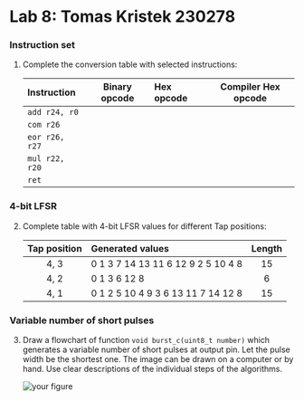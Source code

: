 # Lab 8: Tomas Kristek 230278

### Instruction set

1. Complete the conversion table with selected instructions:

   | **Instruction** | **Binary opcode** | **Hex opcode** | **Compiler Hex opcode** |
   | :-- | :-: | :-- | :-: |
   | `add r24, r0` |  |  |  |
   | `com r26` |  |  |  |
   | `eor r26, r27` |  |  |  |
   | `mul r22, r20` |  |  |  |
   | `ret` |  |  |  |

### 4-bit LFSR

2. Complete table with 4-bit LFSR values for different Tap positions:

   | **Tap position** | **Generated values** | **Length** |
   | :-: | :-- | :-: |
   | 4, 3 | 0 1 3 7 14 13 11 6 12 9 2 5 10 4 8 | 15 |
   | 4, 2 | 0 1 3 6 12 8 | 6 |
   | 4, 1 | 0 1 2 5 10 4 9 3 6 13 11 7 14 12 8 | 15 |

### Variable number of short pulses

3. Draw a flowchart of function `void burst_c(uint8_t number)` which generates a variable number of short pulses at output pin. Let the pulse width be the shortest one. The image can be drawn on a computer or by hand. Use clear descriptions of the individual steps of the algorithms.

   ![your figure]()
